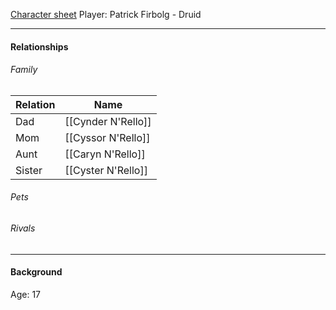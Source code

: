 [Character sheet](https://www.dndbeyond.com/profile/JustATabaxi/characters/52374809)
Player: Patrick
Firbolg - Druid 

---

#### Relationships
###### Family
Relation | Name
------------ | ------------
Dad | [[Cynder N'Rello]]
Mom | [[Cyssor N'Rello]]
Aunt | [[Caryn N'Rello]]
Sister | [[Cyster N'Rello]]


###### Pets

###### Rivals

---

#### Background
Age: 17
<Description>